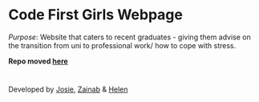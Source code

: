 # Code First Girls Webpage

_Purpose_: Website that caters to recent graduates - giving them advise on the transition from uni to professional work/ how to cope with stress.

**Repo moved [here](https://github.com/helenism/chill-fam)**
#
Developed by [Josie](https://github.com/josiemk), [Zainab](https://github.com/Zainab05) & [Helen](https://github.com/helenism)
